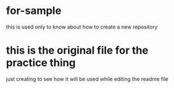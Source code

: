 # for-sample
this is used only to know about how to create a new repository
# this is the original file for the practice thing
just creating to see how it will be used while editing the readme file
